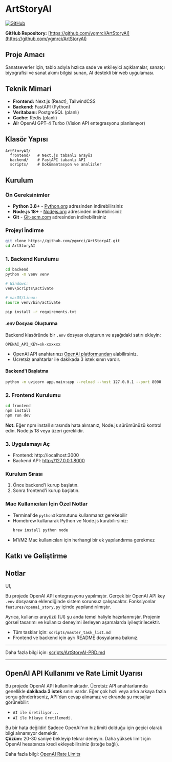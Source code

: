 # ArtStoryAI

[![GitHub](https://img.shields.io/badge/GitHub-Repository-blue?style=flat-square&logo=github)](https://github.com/ygmrci/ArtStoryAI)

**GitHub Repository:** [https://github.com/ygmrci/ArtStoryAI](https://github.com/ygmrci/ArtStoryAI)

## Proje Amacı

Sanatseverler için, tablo adıyla hızlıca sade ve etkileyici açıklamalar, sanatçı biyografisi ve sanat akımı bilgisi sunan, AI destekli bir web uygulaması.

## Teknik Mimari

- **Frontend:** Next.js (React), TailwindCSS
- **Backend:** FastAPI (Python)
- **Veritabanı:** PostgreSQL (planlı)
- **Cache:** Redis (planlı)
- **AI:** OpenAI GPT-4 Turbo (Vision API entegrasyonu planlanıyor)

## Klasör Yapısı

```
ArtStoryAI/
  frontend/   # Next.js tabanlı arayüz
  backend/    # FastAPI tabanlı API
  scripts/    # Dokümantasyon ve analizler
```

## Kurulum

### Ön Gereksinimler

- **Python 3.8+** - [Python.org](https://www.python.org/downloads/) adresinden indirebilirsiniz
- **Node.js 18+** - [Nodejs.org](https://nodejs.org/) adresinden indirebilirsiniz
- **Git** - [Git-scm.com](https://git-scm.com/) adresinden indirebilirsiniz

### Projeyi İndirme

```bash
git clone https://github.com/ygmrci/ArtStoryAI.git
cd ArtStoryAI
```

### 1. Backend Kurulumu

```bash
cd backend
python -m venv venv

# Windows:
venv\Scripts\activate

# macOS/Linux:
source venv/bin/activate

pip install -r requirements.txt
```

#### .env Dosyası Oluşturma

Backend klasöründe bir `.env` dosyası oluşturun ve aşağıdaki satırı ekleyin:

```
OPENAI_API_KEY=sk-xxxxxx
```

- OpenAI API anahtarınızı [OpenAI platformundan](https://platform.openai.com/api-keys) alabilirsiniz.
- Ücretsiz anahtarlar ile dakikada 3 istek sınırı vardır.

#### Backend'i Başlatma

```bash
python -m uvicorn app.main:app --reload --host 127.0.0.1 --port 8000
```

### 2. Frontend Kurulumu

```bash
cd frontend
npm install
npm run dev
```

**Not:** Eğer npm install sırasında hata alırsanız, Node.js sürümünüzü kontrol edin. Node.js 18 veya üzeri gereklidir.

### 3. Uygulamayı Aç

- Frontend: http://localhost:3000
- Backend API: http://127.0.0.1:8000

### Kurulum Sırası

1. Önce backend'i kurup başlatın.
2. Sonra frontend'i kurup başlatın.

### Mac Kullanıcıları İçin Özel Notlar

- Terminal'de `python3` komutunu kullanmanız gerekebilir
- Homebrew kullanarak Python ve Node.js kurabilirsiniz:
  ```bash
  brew install python node
  ```
- M1/M2 Mac kullanıcıları için herhangi bir ek yapılandırma gerekmez

## Katkı ve Geliştirme

## Notlar

UI,

Bu projede OpenAI API entegrasyonu yapılmıştır. Gerçek bir OpenAI API key `.env` dosyasına eklendiğinde sistem sorunsuz çalışacaktır. Fonksiyonlar `features/openai_story.py` içinde yapılandırılmıştır.

Ayrıca, kullanıcı arayüzü (UI) şu anda temel haliyle hazırlanmıştır. Projenin görsel tasarımı ve kullanıcı deneyimi ilerleyen aşamalarda iyileştirilecektir.

- Tüm tasklar için: `scripts/master_task_list.md`
- Frontend ve backend için ayrı README dosyalarına bakınız.

---

Daha fazla bilgi için: [scripts/ArtStoryAI-PRD.md](scripts/ArtStoryAI-PRD.md)

---

## OpenAI API Kullanımı ve Rate Limit Uyarısı

Bu projede OpenAI API kullanılmaktadır. Ücretsiz API anahtarlarında genellikle **dakikada 3 istek** sınırı vardır. Eğer çok hızlı veya arka arkaya fazla sorgu gönderirseniz, API'dan cevap alınamaz ve ekranda şu mesajlar görünebilir:

- `AI ile üretiliyor...`
- `AI ile hikaye üretilemedi.`

Bu bir hata değildir! Sadece OpenAI'nın hız limiti dolduğu için geçici olarak bilgi alınamıyor demektir.  
**Çözüm:** 20-30 saniye bekleyip tekrar deneyin. Daha yüksek limit için OpenAI hesabınıza kredi ekleyebilirsiniz (isteğe bağlı).

Daha fazla bilgi: [OpenAI Rate Limits](https://platform.openai.com/account/rate-limits)
